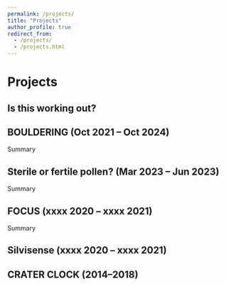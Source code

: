 ```yaml
---
permalink: /projects/
title: "Projects"
author_profile: true
redirect_from:
  - /projects/
  - /projects.html
---
```


# Projects
## Is this working out?

## BOULDERING (Oct 2021 – Oct 2024)
Summary

## Sterile or fertile pollen? (Mar 2023 – Jun 2023)
Summary

## FOCUS (xxxx 2020 – xxxx 2021)
Summary

## Silvisense (xxxx 2020 – xxxx 2021)

## CRATER CLOCK (2014–2018)
